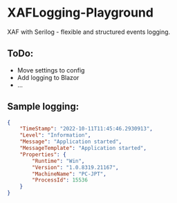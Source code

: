 # XAFLogging-Playground
XAF with Serilog - flexible and structured events logging.

## ToDo:
- Move settings to config
- Add logging to Blazor
- ...

## Sample logging:
```json
{
	"TimeStamp": "2022-10-11T11:45:46.2930913",
	"Level": "Information",
	"Message": "Application started",
	"MessageTemplate": "Application started",
	"Properties": {
		"Runtime": "Win",
		"Version": "1.0.8319.21167",
		"MachineName": "PC-JPT",
		"ProcessId": 15536
	}
}
```
